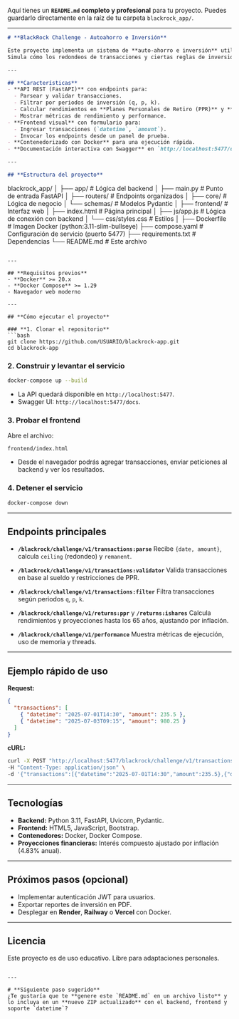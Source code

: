 Aquí tienes un **`README.md` completo y profesional** para tu proyecto. Puedes guardarlo directamente en la raíz de tu carpeta `blackrock_app/`.

---

```markdown
# **BlackRock Challenge - Autoahorro e Inversión**

Este proyecto implementa un sistema de **auto-ahorro e inversión** utilizando **FastAPI** en el backend y un **frontend ligero en HTML + JS**.  
Simula cómo los redondeos de transacciones y ciertas reglas de inversión (PPR e iShares IVV) impactan en el ahorro a largo plazo, aplicando restricciones y cálculos de interés compuesto ajustados por inflación.

---

## **Características**
- **API REST (FastAPI)** con endpoints para:
  - Parsear y validar transacciones.
  - Filtrar por periodos de inversión (q, p, k).
  - Calcular rendimientos en **Planes Personales de Retiro (PPR)** y **fondos iShares IVV**.
  - Mostrar métricas de rendimiento y performance.
- **Frontend visual** con formulario para:
  - Ingresar transacciones (`datetime`, `amount`).
  - Invocar los endpoints desde un panel de prueba.
- **Contenedorizado con Docker** para una ejecución rápida.
- **Documentación interactiva con Swagger** en `http://localhost:5477/docs`.

---

## **Estructura del proyecto**
```

blackrock\_app/
│
├── app/                      # Lógica del backend
│   ├── main.py               # Punto de entrada FastAPI
│   ├── routers/              # Endpoints organizados
│   ├── core/                 # Lógica de negocio
│   └── schemas/              # Modelos Pydantic
│
├── frontend/                 # Interfaz web
│   ├── index.html            # Página principal
│   ├── js/app.js             # Lógica de conexión con backend
│   └── css/styles.css        # Estilos
│
├── Dockerfile                # Imagen Docker (python:3.11-slim-bullseye)
├── compose.yaml              # Configuración de servicio (puerto 5477)
├── requirements.txt          # Dependencias
└── README.md                 # Este archivo

````

---

## **Requisitos previos**
- **Docker** >= 20.x
- **Docker Compose** >= 1.29
- Navegador web moderno

---

## **Cómo ejecutar el proyecto**

### **1. Clonar el repositorio**
```bash
git clone https://github.com/USUARIO/blackrock-app.git
cd blackrock-app
````

### **2. Construir y levantar el servicio**

```bash
docker-compose up --build
```

* La API quedará disponible en `http://localhost:5477`.
* Swagger UI: `http://localhost:5477/docs`.

### **3. Probar el frontend**

Abre el archivo:

```
frontend/index.html
```

* Desde el navegador podrás agregar transacciones, enviar peticiones al backend y ver los resultados.

### **4. Detener el servicio**

```bash
docker-compose down
```

---

## **Endpoints principales**

* **`/blackrock/challenge/v1/transactions:parse`**
  Recibe `{date, amount}`, calcula `ceiling` (redondeo) y `remanent`.

* **`/blackrock/challenge/v1/transactions:validator`**
  Valida transacciones en base al sueldo y restricciones de PPR.

* **`/blackrock/challenge/v1/transactions:filter`**
  Filtra transacciones según periodos `q`, `p`, `k`.

* **`/blackrock/challenge/v1/returns:ppr`** y **`/returns:ishares`**
  Calcula rendimientos y proyecciones hasta los 65 años, ajustando por inflación.

* **`/blackrock/challenge/v1/performance`**
  Muestra métricas de ejecución, uso de memoria y threads.

---

## **Ejemplo rápido de uso**

**Request:**

```json
{
  "transactions": [
    { "datetime": "2025-07-01T14:30", "amount": 235.5 },
    { "datetime": "2025-07-03T09:15", "amount": 980.25 }
  ]
}
```

**cURL:**

```bash
curl -X POST "http://localhost:5477/blackrock/challenge/v1/transactions/parse" \
-H "Content-Type: application/json" \
-d '{"transactions":[{"datetime":"2025-07-01T14:30","amount":235.5},{"datetime":"2025-07-03T09:15","amount":980.25}]}'
```

---

## **Tecnologías**

* **Backend:** Python 3.11, FastAPI, Uvicorn, Pydantic.
* **Frontend:** HTML5, JavaScript, Bootstrap.
* **Contenedores:** Docker, Docker Compose.
* **Proyecciones financieras:** Interés compuesto ajustado por inflación (4.83% anual).

---

## **Próximos pasos (opcional)**

* Implementar autenticación JWT para usuarios.
* Exportar reportes de inversión en PDF.
* Desplegar en **Render**, **Railway** o **Vercel** con Docker.

---

## **Licencia**

Este proyecto es de uso educativo. Libre para adaptaciones personales.

```

---

# **Siguiente paso sugerido**  
¿Te gustaría que te **genere este `README.md` en un archivo listo** y lo incluya en un **nuevo ZIP actualizado** con el backend, frontend y soporte `datetime`?
```
